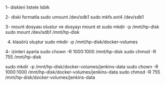 1- diskleri listele
lsblk

2- diski formatla
sudo umount /dev/sdb1
sudo mkfs.ext4 /dev/sdb1

3- mount dosyası olustur ve dosyayı mount et
sudo mkdir -p /mnt/hp-disk
sudo mount /dev/sdb1 /mnt/hp-disk

4. klasörü oluştur
sudo mkdir -p /mnt/hp-disk/docker-volumes

4- izinleri ayarla
sudo chown -R 1000:1000 /mnt/hp-disk
sudo chmod -R 755 /mnt/hp-disk

sudo mkdir -p /mnt/hp-disk/docker-volumes/jenkins-data
sudo chown -R 1000:1000 /mnt/hp-disk/docker-volumes/jenkins-data
sudo chmod -R 755 /mnt/hp-disk/docker-volumes/jenkins-data

